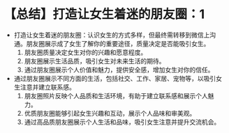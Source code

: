 # 【总结】打造让女生着迷的朋友圈：1

-   打造让女生着迷的朋友圈：认识女生的方式多样，但最终需转移到微信上沟通。朋友圈展示成了女生了解你的重要途径，质量决定是否能吸引女生。
    1.  朋友圈质量决定女生对你的兴趣和愿意程度。
    2.  朋友圈展示生活品质，吸引女生对未来生活的期待。
    3.  通过朋友圈展示个人价值和魅力，提供安全感，增加女生对你的信任。
-   通过朋友圈展示不同方面的生活，包括社交、工作、家居、宠物等，以吸引女生注意并建立联系感。
    1.  朋友圈照片反映个人品质和生活环境，有助于建立联系感和展示个人魅力。
    2.  优质朋友圈能够引起女生兴趣和互动，展示个人品味和审美观。
    3.  通过高品质朋友圈展示个人生活和品味，吸引女生注意并提升交流机会。